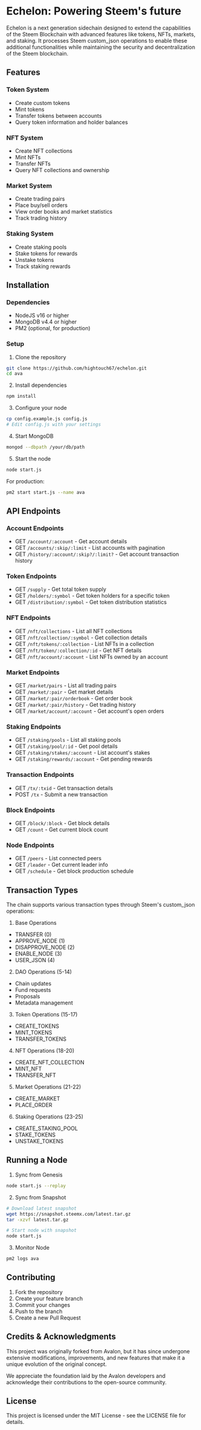 # Echelon: Powering Steem's future

Echelon is a next generation sidechain designed to extend the capabilities of the Steem Blockchain with advanced features like tokens, NFTs, markets, and staking. It processes Steem custom_json operations to enable these additional functionalities while maintaining the security and decentralization of the Steem blockchain.

## Features

### Token System
- Create custom tokens
- Mint tokens
- Transfer tokens between accounts
- Query token information and holder balances

### NFT System
- Create NFT collections
- Mint NFTs
- Transfer NFTs
- Query NFT collections and ownership

### Market System
- Create trading pairs
- Place buy/sell orders
- View order books and market statistics
- Track trading history

### Staking System
- Create staking pools
- Stake tokens for rewards
- Unstake tokens
- Track staking rewards

## Installation

### Dependencies
- NodeJS v16 or higher
- MongoDB v4.4 or higher
- PM2 (optional, for production)

### Setup
1. Clone the repository
```bash
git clone https://github.com/hightouch67/echelon.git
cd ava
```

2. Install dependencies
```bash
npm install
```

3. Configure your node
```bash
cp config.example.js config.js
# Edit config.js with your settings
```

4. Start MongoDB
```bash
mongod --dbpath /your/db/path
```

5. Start the node
```bash
node start.js
```

For production:
```bash
pm2 start start.js --name ava
```

## API Endpoints

### Account Endpoints
- GET `/account/:account` - Get account details
- GET `/accounts/:skip/:limit` - List accounts with pagination
- GET `/history/:account/:skip?/:limit?` - Get account transaction history

### Token Endpoints
- GET `/supply` - Get total token supply
- GET `/holders/:symbol` - Get token holders for a specific token
- GET `/distribution/:symbol` - Get token distribution statistics

### NFT Endpoints
- GET `/nft/collections` - List all NFT collections
- GET `/nft/collection/:symbol` - Get collection details
- GET `/nft/tokens/:collection` - List NFTs in a collection
- GET `/nft/token/:collection/:id` - Get NFT details
- GET `/nft/account/:account` - List NFTs owned by an account

### Market Endpoints
- GET `/market/pairs` - List all trading pairs
- GET `/market/:pair` - Get market details
- GET `/market/:pair/orderbook` - Get order book
- GET `/market/:pair/history` - Get trading history
- GET `/market/account/:account` - Get account's open orders

### Staking Endpoints
- GET `/staking/pools` - List all staking pools
- GET `/staking/pool/:id` - Get pool details
- GET `/staking/stakes/:account` - List account's stakes
- GET `/staking/rewards/:account` - Get pending rewards

### Transaction Endpoints
- GET `/tx/:txid` - Get transaction details
- POST `/tx` - Submit a new transaction

### Block Endpoints
- GET `/block/:block` - Get block details
- GET `/count` - Get current block count

### Node Endpoints
- GET `/peers` - List connected peers
- GET `/leader` - Get current leader info
- GET `/schedule` - Get block production schedule

## Transaction Types

The chain supports various transaction types through Steem's custom_json operations:

1. Base Operations
- TRANSFER (0)
- APPROVE_NODE (1)
- DISAPPROVE_NODE (2)
- ENABLE_NODE (3)
- USER_JSON (4)

2. DAO Operations (5-14)
- Chain updates
- Fund requests
- Proposals
- Metadata management

3. Token Operations (15-17)
- CREATE_TOKENS
- MINT_TOKENS
- TRANSFER_TOKENS

4. NFT Operations (18-20)
- CREATE_NFT_COLLECTION
- MINT_NFT
- TRANSFER_NFT

5. Market Operations (21-22)
- CREATE_MARKET
- PLACE_ORDER

6. Staking Operations (23-25)
- CREATE_STAKING_POOL
- STAKE_TOKENS
- UNSTAKE_TOKENS

## Running a Node

1. Sync from Genesis
```bash
node start.js --replay
```

2. Sync from Snapshot
```bash
# Download latest snapshot
wget https://snapshot.steemx.com/latest.tar.gz
tar -xzvf latest.tar.gz

# Start node with snapshot
node start.js
```

3. Monitor Node
```bash
pm2 logs ava
```

## Contributing

1. Fork the repository
2. Create your feature branch
3. Commit your changes
4. Push to the branch
5. Create a new Pull Request

## Credits & Acknowledgments

This project was originally forked from Avalon, but it has since undergone extensive modifications, improvements, and new features that make it a unique evolution of the original concept.

We appreciate the foundation laid by the Avalon developers and acknowledge their contributions to the open-source community.

## License

This project is licensed under the MIT License - see the LICENSE file for details.
